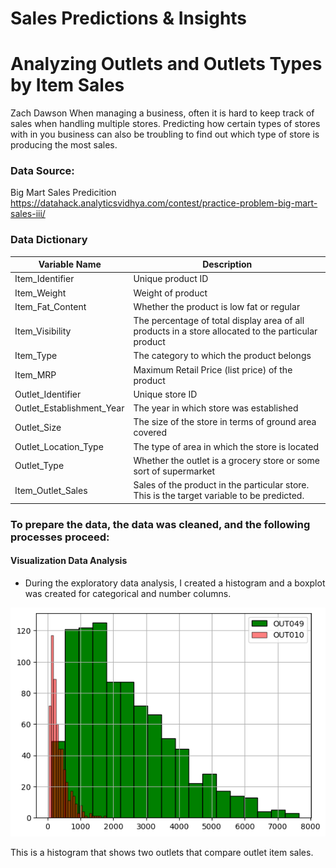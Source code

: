 # Sales Predictions & Insights
# Analyzing Outlets and Outlets Types by Item Sales
Zach Dawson
When managing a business, often it is hard to keep track of sales when handling multiple stores. Predicting how certain types of stores with in you business can also be troubling to find out which type of store is producing the most sales.
### Data Source:
Big Mart Sales Predicition https://datahack.analyticsvidhya.com/contest/practice-problem-big-mart-sales-iii/
### Data Dictionary

|Variable Name	| Description |
|---------------|-------------|
| Item_Identifier |	Unique product ID |
|Item_Weight |	Weight of product |
|Item_Fat_Content |	Whether the product is low fat or regular |
|Item_Visibility |	The percentage of total display area of all products in a store allocated to the particular product |
|Item_Type |	The category to which the product belongs |
|Item_MRP |	Maximum Retail Price (list price) of the product |
|Outlet_Identifier |	Unique store ID |
|Outlet_Establishment_Year | The year in which store was established |
|Outlet_Size |	The size of the store in terms of ground area covered |
|Outlet_Location_Type |	The type of area in which the store is located |
|Outlet_Type |	Whether the outlet is a grocery store or some sort of supermarket |
|Item_Outlet_Sales |	Sales of the product in the particular store. This is the target variable to be predicted.  |

### To prepare the data, the data was cleaned, and the following processes proceed:
#### Visualization Data Analysis
- During the exploratory data analysis, I created a histogram and a boxplot was created for categorical and number columns.

<p align = "center">
  <img src = "https://github.com/zeekwired/sales-predictions/blob/main/outlet%202.png">
</p>
This is a histogram that shows two outlets that compare outlet item sales.
